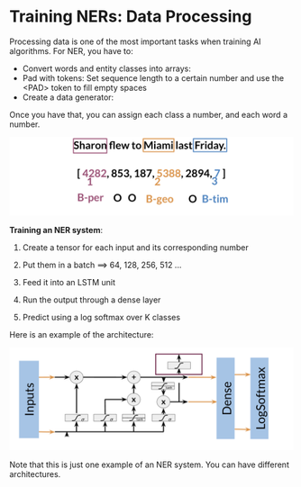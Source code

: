 # Training NERs: Data Processing

Processing data is one of the most important tasks when training AI algorithms. For NER, you have to:

* Convert words and entity classes into arrays: 
* Pad with tokens: Set sequence length to a certain number and use the &lt;PAD&gt; token to fill empty spaces
* Create a data generator:

Once you have that, you can assign each class a number, and each word a number.

![](BYV4PJlERW2FeDyZREVtTQ_d8a7b6b21c4043a7b86e2afa3de95c2e_Screen-Shot-2.png)

**Training an NER system**: 
1. Create a tensor for each input and its corresponding number 

2.  Put them in a batch ==> 64, 128, 256, 512 ...

3. Feed it into an LSTM unit

4. Run the output through a dense layer

5. Predict using a log softmax over K classes

Here is an example of the architecture: 

![](WkQcLLqSR_OEHCy6krfzVA_a8f3d7fddb5846bab784e2711ab97995_Screen-Shot-2.png)

Note that this is just one example of an NER system. You can have different architectures. 

